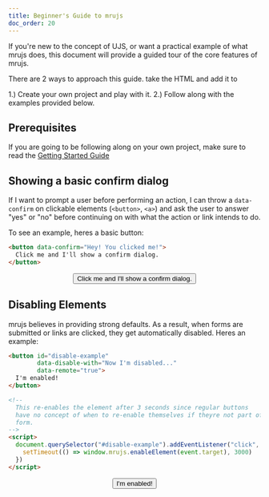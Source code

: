 ```yaml
---
title: Beginner's Guide to mrujs
doc_order: 20
---
```


If you're new to the concept of UJS, or want a practical example of what
mrujs does, this document will provide a guided tour of the core
features of mrujs.

There are 2 ways to approach this guide. take the HTML and add it to

1.) Create your own project and play with it.
2.) Follow along with the examples provided below.

## Prerequisites

If you are going to be following along on your own project, make sure
to read the [Getting Started Guide](/tutorials/getting-started)

## Showing a basic confirm dialog

If I want to prompt a user before performing an action, I can throw a
`data-confirm` on clickable elements (`<button>`, `<a>`) and ask the
user to answer "yes" or "no" before continuing on with what the action
or link intends to do.

To see an example, heres a basic button:

```html
<button data-confirm="Hey! You clicked me!">
  Click me and I'll show a confirm dialog.
</button>
```

<p align="middle">
  <button class="btn btn--primary" data-confirm="Hey! You clicked me!">
    Click me and I'll show a confirm dialog.
  </button>
</p>

## Disabling Elements

mrujs believes in providing strong defaults. As a result, when forms are
submitted or links are clicked, they get automatically disabled. Heres an
example:

```html
<button id="disable-example"
        data-disable-with="Now I'm disabled..."
        data-remote="true">
  I'm enabled!
</button>

<!--
  This re-enables the element after 3 seconds since regular buttons
  have no concept of when to re-enable themselves if theyre not part of a
  form.
-->
<script>
  document.querySelector("#disable-example").addEventListener("click", (event) => {
    setTimeout(() => window.mrujs.enableElement(event.target), 3000)
  })
</script>
```

<p align="middle">
  <button id="disable-example"
          class="btn btn--primary"
          data-disable-with="Now I'm disabled..."
          data-remote="true">
    I'm enabled!
  </button>
</p>

<script>
  document.addEventListener("click", (event) => {
    setTimeout(() => window.mrujs.enableElement(event.target), 3000)
  })
</script>
